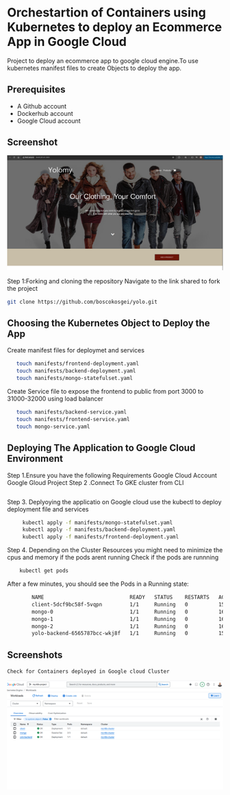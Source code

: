 
# Orchestartion of Containers using Kubernetes to deploy an Ecommerce App in Google Cloud
Project to deploy an ecommerce app to google cloud engine.To use kubernetes manifest files to create Objects to deploy the app.
## Prerequisites
- A Github account
- Dockerhub account
- Google Cloud account

## Screenshot
![alt text](Fontend.png)

Step 1:Forking and cloning the repository
   Navigate to the link shared to fork the project
```bash
git clone https://github.com/boscokosgei/yolo.git
```
## Choosing the Kubernetes Object to Deploy the App
Create manifest files for deploymet and services 
```sh
   touch manifests/frontend-deployment.yaml
   touch manifests/backend-deployment.yaml
   touch manifests/mongo-statefulset.yaml 

```

  Create Service file to expose the frontend to public from port 3000 to 31000-32000 using load balancer
```sh
   touch manifests/backend-service.yaml
   touch manifests/frontend-service.yaml
   touch mongo-service.yaml
```
## Deploying The Application to Google Cloud Environment
 Step 1.Ensure you have the following Requirements
    Google Cloud Account
    Google Gloud Project
 Step 2 .Connect To GKE cluster from CLI
```gcloud container clusters get-credentials my-k8s-cluster --zone us-central1-a --project my-k8s-project-460220
```
 Step 3. Deplyoying the applicatio on Google cloud
 use the kubectl to deploy deployment file and services
 ```sh 
      kubectl apply -f manifests/mongo-statefulset.yaml
      kubectl apply -f manifests/backend-deployment.yaml
      kubectl apply -f manifests/frontend-deployment.yaml
 ```
 Step 4. Depending on the Cluster Resources you might need to minimize the cpus and memory if the pods arent running
  Check if the pods are runnning
  ```sh
      kubectl get pods
  ```
  After a few minutes, you should see the Pods in a Running state:
 ```sh
         NAME                            READY   STATUS    RESTARTS   AGE
         client-5dcf9bc58f-5vqpn         1/1     Running   0          153m
         mongo-0                         1/1     Running   0          169m
         mongo-1                         1/1     Running   0          169m
         mongo-2                         1/1     Running   0          169m
         yolo-backend-6565787bcc-wkj8f   1/1     Running   0          157m
 ```
## Screenshots
    Check for Containers deployed in Google cloud Cluster

![alt text](googlecloud.png)



